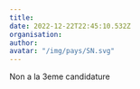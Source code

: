 ```yaml
---
title: 
date: 2022-12-22T22:45:10.532Z
organisation: 
author: 
avatar: "/img/pays/SN.svg"
---
```


Non a la 3eme candidature 